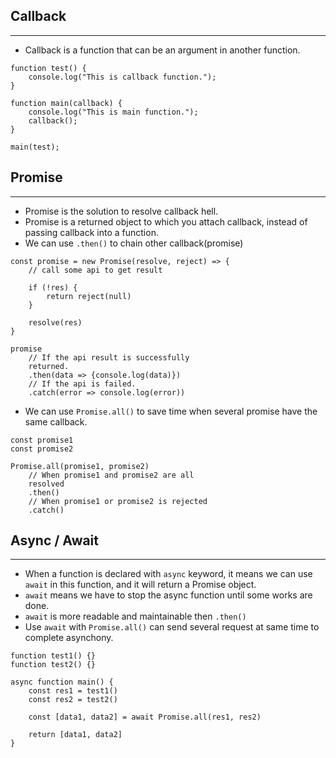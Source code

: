 ## Callback
------------------
* Callback is a function that can be an argument in another function.
```
function test() {
    console.log("This is callback function.");
}

function main(callback) {
    console.log("This is main function.");
    callback();
}

main(test);
```
## Promise
------------------
* Promise is the solution to resolve callback hell.
* Promise is a returned object to which you attach callback, instead of passing callback into a function.
* We can use `.then()` to chain other callback(promise)
```
const promise = new Promise(resolve, reject) => {
    // call some api to get result

    if (!res) {
        return reject(null)
    }

    resolve(res)
}

promise
    // If the api result is successfully    
    returned.
    .then(data => {console.log(data)})
    // If the api is failed.
    .catch(error => console.log(error))

```
* We can use `Promise.all()` to save time when several promise have the same callback.
```
const promise1
const promise2

Promise.all(promise1, promise2)
    // When promise1 and promise2 are all    
    resolved
    .then()
    // When promise1 or promise2 is rejected
    .catch()
```
## Async / Await
------------------
* When a function is declared with `async` keyword, it means we can use `await` in this function, and it will return a Promise object.
* `await` means we have to stop the async function until some works are done.
* `await` is more readable and maintainable then `.then()`
* Use `await` with `Promise.all()` can send several request at same time to complete asynchony.
```
function test1() {}
function test2() {}

async function main() {
    const res1 = test1()
    const res2 = test2()

    const [data1, data2] = await Promise.all(res1, res2)
    
    return [data1, data2]
}
```